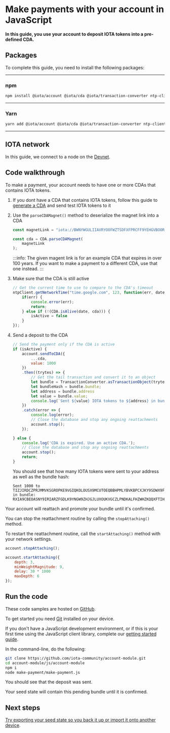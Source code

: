 # Make payments with your account in JavaScript

**In this guide, you use your account to deposit IOTA tokens into a pre-defined CDA.**

## Packages

To complete this guide, you need to install the following packages:

--------------------
### npm
```bash
npm install @iota/account @iota/cda @iota/transaction-converter ntp-client
```
---
### Yarn
```bash
yarn add @iota/account @iota/cda @iota/transaction-converter ntp-client
```
--------------------

## IOTA network

In this guide, we connect to a node on the [Devnet](root://getting-started/0.1/network/iota-networks.md#devnet).

## Code walkthrough

To make a payment, your account needs to have one or more CDAs that contains IOTA tokens.

1. If you dont have a CDA that contains IOTA tokens, follow this guide to [generate a CDA](../js/generate-cda.md) and send test IOTA tokens to it

2. Use the `parseCDAMagnet()` method to deserialize the magnet link into a CDA

    ```js
    const magnetLink = "iota://BWNYWGULIIAVRYOOFWZTSDFXFPRCFF9YEHGVBOORLGCPCJSKTHU9OKESUGZGWZXZZDLESFPPTGEHVKTTXG9BQLSIGP/?timeout_at=5174418337&multi_use=1&expected_amount=0";

    const cda = CDA.parseCDAMagnet(
        magnetLink
    );
    ```

    :::info:
    The given magent link is for an example CDA that expires in over 100 years.
    If you want to make a payment to a different CDA, use that one instead.
    :::

3. Make sure that the CDA is still active

    ```js
    // Get the current time to use to compare to the CDA's timeout
    ntpClient.getNetworkTime("time.google.com", 123, function(err, date) {
        if(err) {
            console.error(err);
            return;
        } else if (!(CDA.isAlive(date, cda))) {
            isActive = false
        }
    });
    ```

3. Send a deposit to the CDA

    ```js
    // Send the payment only if the CDA is active
    if (isActive) {
        account.sendToCDA({
            ...cda,
            value: 1000
        })
        .then((trytes) => {
            // Get the tail transaction and convert it to an object
            let bundle = TransactionConverter.asTransactionObject(trytes[trytes.length - 1]);
            let bundleHash = bundle.bundle;
            let address = bundle.address
            let value = bundle.value;
            console.log(`Sent ${value} IOTA tokens to ${address} in bundle:  ${bundleHash}`);
        })
        .catch(error => {
            console.log(error);
            // Close the database and stop any ongoing reattachments
            account.stop();
        });

    } else {
        console.log('CDA is expired. Use an active CDA.');
        // Close the database and stop any ongoing reattachments
        account.stop();
        return;
    }
    ```

    You should see that how many IOTA tokens were sent to your address as well as the bundle hash:

    ```
    Sent 1000 to TIZJIRDCZPRJMMVKSGROPKE9VGIQKOLOUSX9MCUTOEQBBHPMLYBVKBPCXJKY9SDWX9FVMOZTWNMVVEYKX in bundle:  RXIA9CBEOASNY9IRIARZFGDLK9YNGW9ZHJGJLUXOUKVGCZLPNDKALFHZWHZKQQXFTIHEIJJPN9EURO9K9
    ```

Your account will reattach and promote your bundle until it's confirmed.

You can stop the reattachment routine by calling the `stopAttaching()` method.

To restart the reattachment routine, call the `startAttaching()` method with your network settings.

```js
account.stopAttaching();

account.startAttaching({
    depth: 3,
    minWeightMagnitude: 9,
    delay: 30 * 1000
    maxDepth: 6
});
```

## Run the code

These code samples are hosted on [GitHub](https://github.com/iota-community/account-module).

To get started you need [Git](https://git-scm.com/book/en/v2/Getting-Started-Installing-Git) installed on your device.

If you don't have a JavaScript development environment, or if this is your first time using the JavaScript client library, complete our [getting started guide](../../getting-started/js-quickstart.md).

In the command-line, do the following:

```bash
git clone https://github.com/iota-community/account-module.git
cd account-module/js/account-module
npm i
node make-payment/make-payment.js
```

You should see that the deposit was sent.

Your seed state will contain this pending bundle until it is confirmed.

## Next steps

[Try exporting your seed state so you back it up or import it onto another device](../js/export-seed-state.md).
